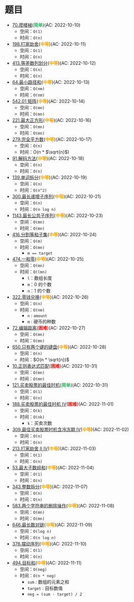 # 题目

- [70.爬楼梯](/src/main/java/leetcode/dynamic_programming/sub0070/README.md)(<b style="color: #2db55d">简单</b>)(AC: 2022-10-10)
  - 空间：`O(1)`
  - 时间：`O(n)`
- [198.打家劫舍](/src/main/java/leetcode/dynamic_programming/sub0198/README.md)(<b style="color: orange">中等</b>)(AC: 2022-10-11)
  - 空间：`O(1)`
  - 时间：`O(n)`
- [413.等差数列划分](/src/main/java/leetcode/dynamic_programming/sub0413/README.md)(<b style="color: orange">中等</b>)(AC: 2022-10-12)
  - 空间：`O(n)`
  - 时间：`O(n)`
- [64.最小路径和](/src/main/java/leetcode/dynamic_programming/sub0064/README.md)(<b style="color: orange">中等</b>)(AC: 2022-10-13)
  - 空间：`O(nm)`
  - 时间：`O(nm)`
- [542.01 矩阵](/src/main/java/leetcode/dynamic_programming/sub0542/README.md)(<b style="color: orange">中等</b>)(AC: 2022-10-14)
  - 空间：`O(mn)`
  - 时间：`O(mn)`
- [221.最大正方形](/src/main/java/leetcode/dynamic_programming/sub0221/README.md)(<b style="color: orange">中等</b>)(AC: 2022-10-16)
  - 空间：`O(mn)`
  - 时间：`O(mn)`
- [279.完全平方数](/src/main/java/leetcode/dynamic_programming/sub0279/README.md)(<b style="color: orange">中等</b>)(AC: 2022-10-17)
  - 空间：`O(n)`
  - 时间：O(n * $\sqrt{n}$)
- [91.解码方法](/src/main/java/leetcode/dynamic_programming/sub0091/README.md)(<b style="color: orange">中等</b>)(AC: 2022-10-18)
  - 空间：`O(n)`
  - 时间：`O(n)`
- [139.单词拆分](/src/main/java/leetcode/dynamic_programming/sub0139/README.md)(<b style="color: orange">中等</b>)(AC: 2022-10-19)
  - 空间：`O(n)`
  - 时间：`O(n^2)`
- [300.最长递增子序列](/src/main/java/leetcode/dynamic_programming/sub0300/README.md)(<b style="color: orange">中等</b>)(AC: 2022-10-21)
  - 空间：`O(n)`
  - 时间：`O(n log n)`
- [1143.最长公共子序列](/src/main/java/leetcode/dynamic_programming/sub1143/README.md)(<b style="color: orange">中等</b>)(AC: 2022-10-23)
  - 空间：`O(mn)`
  - 时间：`O(mn)`
- [416.分割等和子集](/src/main/java/leetcode/dynamic_programming/sub0416/README.md)(<b style="color: orange">中等</b>)(AC: 2022-10-24)
  - 空间：`O(m)`
  - 时间：`O(mn)`
    - `m == target`
- [474.一和零](/src/main/java/leetcode/dynamic_programming/sub0474/README.md)(<b style="color: orange">中等</b>)(AC: 2022-10-25)
  - 空间：`O(mn)`
  - 时间：`O(lmn)`
    - `l`：数组长度
    - `m`：0 的个数
    - `n`：1 的个数
- [322.零钱兑换](/src/main/java/leetcode/dynamic_programming/sub0322/README.md)(<b style="color: orange">中等</b>)(AC: 2022-10-26)
  - 空间：`O(n)`
  - 时间：`O(nm)`
    - `n` : `amount`
    - `m` : 硬币的种数
- [72.编辑距离](/src/main/java/leetcode/dynamic_programming/sub0072/README.md)(<b style="color: red">困难</b>)(AC: 2022-10-27)
  - 空间：`O(mn)`
  - 时间：`O(mn)`
- [650.只有两个键的键盘](/src/main/java/leetcode/dynamic_programming/sub0650/README.md)(<b style="color: orange">中等</b>)(AC: 2022-10-28)
  - 空间：`O(n)`
  - 时间：$O(n * \sqrt{n})$
- [10.正则表达式匹配](/src/main/java/leetcode/dynamic_programming/sub0010/README.md)(<b style="color: red">困难</b>)(AC: 2022-10-31)
  - 空间：`O(mn)`
  - 时间：`O(mn)`
- [121.买卖股票的最佳时机](/src/main/java/leetcode/dynamic_programming/sub0121/README.md)(<b style="color: #2db55d">简单</b>)(AC: 2022-10-31)
  - 空间：`O(1)`
  - 时间：`O(n)`
- [188.买卖股票的最佳时机 IV](/src/main/java/leetcode/dynamic_programming/sub0188/README.md)(<b style="color: red">困难</b>)(AC: 2022-11-01)
  - 空间：`O(k)`
  - 时间：`O(nk)`
    - `k`：买卖次数
- [309.最佳买卖股票时机含冷冻期 IV](/src/main/java/leetcode/dynamic_programming/sub0309/README.md)(<b style="color: orange">中等</b>)(AC: 2022-11-02)
  - 空间：`O(n)`
  - 时间：`O(n)`
- [213.打家劫舍 II IV](/src/main/java/leetcode/dynamic_programming/sub0213/README.md)(<b style="color: orange">中等</b>)(AC: 2022-11-03)
  - 空间：`O(1)`
  - 时间：`O(n)`
- [53.最大子数组和](/src/main/java/leetcode/dynamic_programming/sub0053/README.md)(<b style="color: orange">中等</b>)(AC: 2022-11-04)
  - 空间：`O(1)`
  - 时间：`O(n)`
- [343.整数拆分](/src/main/java/leetcode/dynamic_programming/sub0343/README.md)(<b style="color: orange">中等</b>)(AC: 2022-11-07)
  - 空间：`O(n)`
  - 时间：`O(n)`
- [583.两个字符串的删除操作](/src/main/java/leetcode/dynamic_programming/sub0583/README.md)(<b style="color: orange">中等</b>)(AC: 2022-11-08)
  - 空间：`O(mn)`
  - 时间：`O(mn)`
- [646.最长数对链](/src/main/java/leetcode/dynamic_programming/sub0646/README.md)(<b style="color: orange">中等</b>)(AC: 2022-11-09)
  - 空间：`O(log n)`
  - 时间：`O(n log n)`
- [376.摆动序列](/src/main/java/leetcode/dynamic_programming/sub0376/README.md)(<b style="color: orange">中等</b>)(AC: 2022-11-10)
  - 空间：`O(1)`
  - 时间：`O(n)`
- [494.目标和](/src/main/java/leetcode/dynamic_programming/sub0494/README.md)(<b style="color: orange">中等</b>)(AC: 2022-11-11)
  - 空间：`O(neg)`
  - 时间：`O(n * neg)`
    - `sum` : 数组的元素之和
    - `target` : 目标数值
    - `neg = (sum - target) / 2`
